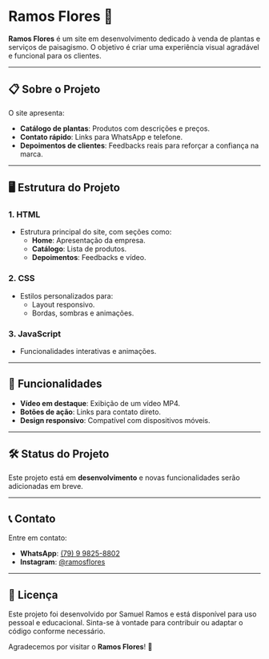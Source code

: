 # Ramos Flores 🌱

**Ramos Flores** é um site em desenvolvimento dedicado à venda de plantas e serviços de paisagismo. O objetivo é criar uma experiência visual agradável e funcional para os clientes.

---

## 📋 Sobre o Projeto

O site apresenta:
- **Catálogo de plantas**: Produtos com descrições e preços.
- **Contato rápido**: Links para WhatsApp e telefone.
- **Depoimentos de clientes**: Feedbacks reais para reforçar a confiança na marca.

---

## 🖥️ Estrutura do Projeto

### 1. **HTML**
- Estrutura principal do site, com seções como:
  - **Home**: Apresentação da empresa.
  - **Catálogo**: Lista de produtos.
  - **Depoimentos**: Feedbacks e vídeo.

### 2. **CSS**
- Estilos personalizados para:
  - Layout responsivo.
  - Bordas, sombras e animações.

### 3. **JavaScript**
- Funcionalidades interativas e animações.

---

## 🚀 Funcionalidades

- **Vídeo em destaque**: Exibição de um vídeo MP4.
- **Botões de ação**: Links para contato direto.
- **Design responsivo**: Compatível com dispositivos móveis.

---

## 🛠️ Status do Projeto

Este projeto está em **desenvolvimento** e novas funcionalidades serão adicionadas em breve.

---

## 📞 Contato

Entre em contato:
- **WhatsApp**: [(79) 9 9825-8802](https://wa.me/79998258802)
- **Instagram**: [@ramosflores](https://www.instagram.com/ramosflores)

---
## 📝 Licença
Este projeto foi desenvolvido por Samuel Ramos e está disponível para uso pessoal e educacional. Sinta-se à vontade para contribuir ou adaptar o código conforme necessário.

Agradecemos por visitar o **Ramos Flores**! 🌸

